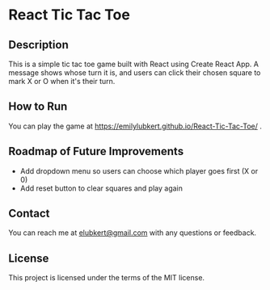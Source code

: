 # React Tic Tac Toe

## Description
This is a simple tic tac toe game built with React using Create React App. A message shows whose turn it is, and users can click their chosen square to mark X or O when it's their turn.

## How to Run
You can play the game at https://emilylubkert.github.io/React-Tic-Tac-Toe/ .

## Roadmap of Future Improvements
- Add dropdown menu so users can choose which player goes first (X or 0)
- Add reset button to clear squares and play again

## Contact
You can reach me at elubkert@gmail.com with any questions or feedback.

## License
This project is licensed under the terms of the MIT license.


